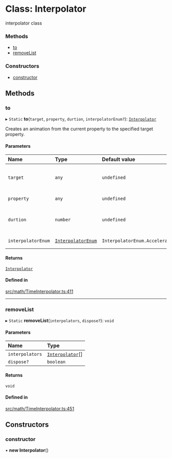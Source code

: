 # Class: Interpolator

interpolator class

### Methods

- [to](Interpolator.md#to)
- [removeList](Interpolator.md#removelist)

### Constructors

- [constructor](Interpolator.md#constructor)

## Methods

### to

▸ `Static` **to**(`target`, `property`, `durtion`, `interpolatorEnum?`): [`Interpolator`](Interpolator.md)

Creates an animation from the current property to the specified target property.

#### Parameters

| Name | Type | Default value | Description |
| :------ | :------ | :------ | :------ |
| `target` | `any` | `undefined` | Objects that need to be animated |
| `property` | `any` | `undefined` | Animation parameter |
| `durtion` | `number` | `undefined` | Animation duration, usually seconds |
| `interpolatorEnum` | [`InterpolatorEnum`](../enums/InterpolatorEnum.md) | `InterpolatorEnum.AccelerateInterpolator` | Interpolator type |

#### Returns

[`Interpolator`](Interpolator.md)

#### Defined in

[src/math/TimeInterpolator.ts:411](https://github.com/Orillusion/orillusion/blob/main/src/math/TimeInterpolator.ts#L411)

___

### removeList

▸ `Static` **removeList**(`interpolators`, `dispose?`): `void`

#### Parameters

| Name | Type |
| :------ | :------ |
| `interpolators` | [`Interpolator`](Interpolator.md)[] |
| `dispose?` | `boolean` |

#### Returns

`void`

#### Defined in

[src/math/TimeInterpolator.ts:451](https://github.com/Orillusion/orillusion/blob/main/src/math/TimeInterpolator.ts#L451)

## Constructors

### constructor

• **new Interpolator**()
